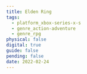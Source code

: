 ```yaml
---
title: Elden Ring
tags:
  - platform_xbox-series-x-s
  - genre_action-adventure
  - genre_rpg
physical: false
digital: true
guide: false
pending: false
date: 2022-02-24
---
```

